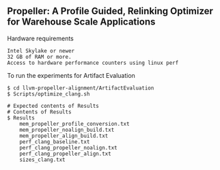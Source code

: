 ## Propeller: A Profile Guided, Relinking Optimizer for Warehouse Scale Applications

Hardware requirements
```
Intel Skylake or newer
32 GB of RAM or more.
Access to hardware performance counters using linux perf
```

To run the experiments for Artifact Evaluation
```
$ cd llvm-propeller-alignment/ArtifactEvaluation
$ Scripts/optimize_clang.sh

# Expected contents of Results
# Contents of Results
$ Results
    mem_propeller_profile_conversion.txt
    mem_propeller_noalign_build.txt
    mem_propeller_align_build.txt
    perf_clang_baseline.txt
    perf_clang_propeller_noalign.txt
    perf_clang_propeller_align.txt
    sizes_clang.txt
```
